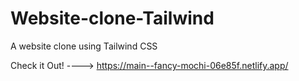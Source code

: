 # Website-clone-Tailwind
A website clone using Tailwind CSS

Check it Out! ----> https://main--fancy-mochi-06e85f.netlify.app/

